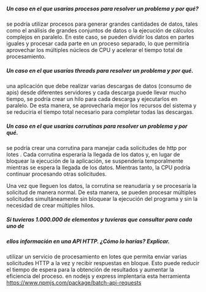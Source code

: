 ##### Un caso en el que usarías procesos para resolver un problema y por qué?
se podría utilizar procesos para generar grandes cantidades de datos, tales como el análisis de grandes conjuntos de datos o la ejecución de cálculos complejos en paralelo. En este caso, se pueden dividir los datos en partes iguales y procesar cada parte en un proceso separado, lo que permitiría aprovechar los múltiples núcleos de CPU y acelerar el tiempo total de procesamiento.

##### Un caso en el que usarías threads para resolver un problema y por qué.

una aplicación que debe realizar varias descargas de datos (consumo de apis) desde diferentes servidores  y cada descarga puede llevar mucho tiempo, se podría crear un hilo para cada descarga y ejecutarlos en paralelo. De esta manera, se aprovecharía mejor los recursos del sistema y se reduciría el tiempo total necesario para completar todas las descargas.

##### Un caso en el que usarías corrutinas para resolver un problema y por qué.

se podría crear una corrutina para manejar cada solicitudes de http por lotes . Cada corrutina esperaría la llegada de los datos y, en lugar de bloquear la ejecución de la aplicación, se suspendería temporalmente mientras se espera la llegada de los datos. Mientras tanto, la CPU podría continuar procesando otras solicitudes.

Una vez que lleguen los datos, la corrutina se reanudaría y se procesaría la solicitud de manera normal. De esta manera, se pueden procesar múltiples solicitudes  simultáneamente sin bloquear la ejecución del programa y sin la necesidad de crear múltiples hilos.

##### Si tuvieras 1.000.000 de elementos y tuvieras que consultar para cada uno de
##### ellos información en una API HTTP. ¿Cómo lo harías? Explicar.

 utilizar un servicio de procesamiento en lotes que permita enviar varias solicitudes HTTP a la vez y recibir respuestas en bloque. Esto puede reducir el tiempo de espera para la obtención de resultados y aumentar la eficiencia del proceso.
en nodejs y express implentaria esta herramienta https://www.npmjs.com/package/batch-api-requests
